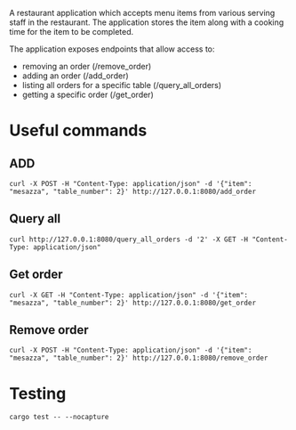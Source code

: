 A restaurant application which accepts menu items from various serving staff in the restaurant. 
The application stores the item along with a cooking time for the item to be completed.

The application exposes endpoints that allow access to:
- removing an order (/remove_order)
- adding an order (/add_order)
- listing all orders for a specific table (/query_all_orders)
- getting a specific order (/get_order)


# Useful commands
## ADD
```curl -X POST -H "Content-Type: application/json" -d '{"item": "mesazza", "table_number": 2}' http://127.0.0.1:8080/add_order```

## Query all
```curl http://127.0.0.1:8080/query_all_orders -d '2' -X GET -H "Content-Type: application/json"```

## Get order
```curl -X GET -H "Content-Type: application/json" -d '{"item": "mesazza", "table_number": 2}' http://127.0.0.1:8080/get_order```

## Remove order
```curl -X POST -H "Content-Type: application/json" -d '{"item": "mesazza", "table_number": 2}' http://127.0.0.1:8080/remove_order```

    
# Testing
```cargo test -- --nocapture```